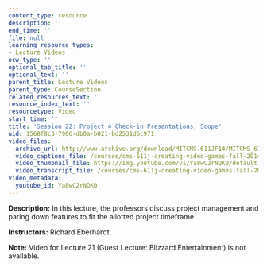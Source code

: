 ```yaml
---
content_type: resource
description: ''
end_time: ''
file: null
learning_resource_types:
- Lecture Videos
ocw_type: ''
optional_tab_title: ''
optional_text: ''
parent_title: Lecture Videos
parent_type: CourseSection
related_resources_text: ''
resource_index_text: ''
resourcetype: Video
start_time: ''
title: 'Session 22: Project 4 Check-in Presentations; Scope'
uid: 1568f8c3-7906-db0a-b021-bd2531d6c971
video_files:
  archive_url: http://www.archive.org/download/MITCMS.611JF14/MITCMS_611JF14_lec22_300k.mp4
  video_captions_file: /courses/cms-611j-creating-video-games-fall-2014/97a31ef511f755b8b5b9833e6b67ac2b_Ya8wC2rNQK0.vtt
  video_thumbnail_file: https://img.youtube.com/vi/Ya8wC2rNQK0/default.jpg
  video_transcript_file: /courses/cms-611j-creating-video-games-fall-2014/f00432be36fc70e0928a1c08f7f761cf_Ya8wC2rNQK0.pdf
video_metadata:
  youtube_id: Ya8wC2rNQK0
---
```


**Description:** In this lecture, the professors discuss project management and paring down features to fit the allotted project timeframe.

**Instructors:** Richard Eberhardt

**Note:** Video for Lecture 21 (Guest Lecture: Blizzard Entertainment) is not available.